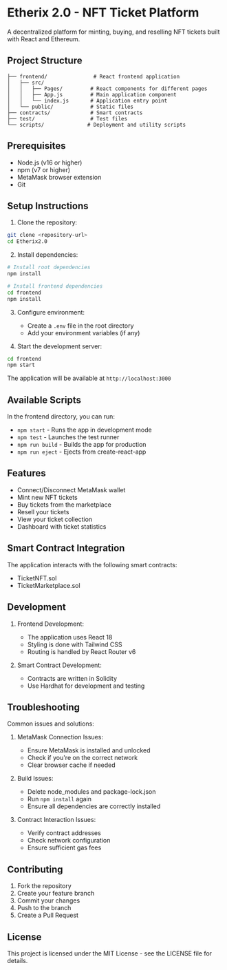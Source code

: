 # Etherix 2.0 - NFT Ticket Platform

A decentralized platform for minting, buying, and reselling NFT tickets built with React and Ethereum.

## Project Structure

```
├── frontend/               # React frontend application
│   ├── src/
│   │   ├── Pages/         # React components for different pages
│   │   ├── App.js         # Main application component
│   │   └── index.js       # Application entry point
│   └── public/            # Static files
├── contracts/             # Smart contracts
├── test/                  # Test files
└── scripts/              # Deployment and utility scripts
```

## Prerequisites

- Node.js (v16 or higher)
- npm (v7 or higher)
- MetaMask browser extension
- Git

## Setup Instructions

1. Clone the repository:
```bash
git clone <repository-url>
cd Etherix2.0
```

2. Install dependencies:
```bash
# Install root dependencies
npm install

# Install frontend dependencies
cd frontend
npm install
```

3. Configure environment:
   - Create a `.env` file in the root directory
   - Add your environment variables (if any)

4. Start the development server:
```bash
cd frontend
npm start
```

The application will be available at `http://localhost:3000`

## Available Scripts

In the frontend directory, you can run:

- `npm start` - Runs the app in development mode
- `npm test` - Launches the test runner
- `npm run build` - Builds the app for production
- `npm run eject` - Ejects from create-react-app

## Features

- Connect/Disconnect MetaMask wallet
- Mint new NFT tickets
- Buy tickets from the marketplace
- Resell your tickets
- View your ticket collection
- Dashboard with ticket statistics

## Smart Contract Integration

The application interacts with the following smart contracts:
- TicketNFT.sol
- TicketMarketplace.sol

## Development

1. Frontend Development:
   - The application uses React 18
   - Styling is done with Tailwind CSS
   - Routing is handled by React Router v6

2. Smart Contract Development:
   - Contracts are written in Solidity
   - Use Hardhat for development and testing

## Troubleshooting

Common issues and solutions:

1. MetaMask Connection Issues:
   - Ensure MetaMask is installed and unlocked
   - Check if you're on the correct network
   - Clear browser cache if needed

2. Build Issues:
   - Delete node_modules and package-lock.json
   - Run `npm install` again
   - Ensure all dependencies are correctly installed

3. Contract Interaction Issues:
   - Verify contract addresses
   - Check network configuration
   - Ensure sufficient gas fees

## Contributing

1. Fork the repository
2. Create your feature branch
3. Commit your changes
4. Push to the branch
5. Create a Pull Request

## License

This project is licensed under the MIT License - see the LICENSE file for details.
